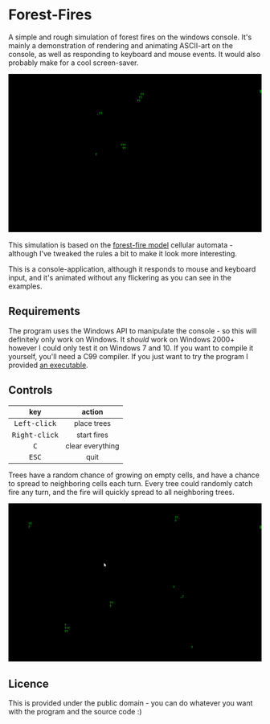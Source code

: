 # Forest-Fires

A simple and rough simulation of forest fires on the windows console. It's mainly a demonstration of rendering and animating ASCII-art on the console, as well as responding to keyboard and mouse events. It would also probably make for a cool screen-saver.

![](./example-1.gif)

This simulation is based on the [forest-fire model](https://en.wikipedia.org/wiki/Forest-fire_model) cellular automata - although I've tweaked the rules a bit to make it look more interesting.

This is a console-application, although it responds to mouse and keyboard input, and it's animated without any flickering as you can see in the examples.

## Requirements

The program uses the Windows API to manipulate the console - so this will definitely only work on Windows. It _should_ work on Windows 2000+ however I could only test it on Windows 7 and 10. If you want to compile it yourself, you'll need a C99 compiler. If you just want to try the program I provided [an executable](./Forest%20Fires.exe). 

## Controls

key                   | action
:--------------------:|:------:
<kbd>Left-click</kbd> | place trees
<kbd>Right-click</kbd>| start fires
<kbd>C</kbd>          | clear everything
<kbd>ESC</kbd>        | quit

Trees have a random chance of growing on empty cells, and have a chance to spread to neighboring cells each turn. Every tree could randomly catch fire any turn, and the fire will quickly spread to all neighboring trees. 

![](./example-2.gif)

## Licence

This is provided under the public domain - you can do whatever you want with the program and the source code :)
